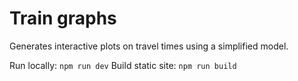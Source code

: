# Train graphs

Generates interactive plots on travel times using a simplified model.

Run locally: `npm run dev`
Build static site: `npm run build`
